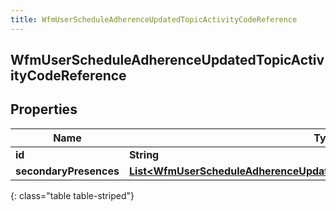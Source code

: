 ```yaml
---
title: WfmUserScheduleAdherenceUpdatedTopicActivityCodeReference
---
```


## WfmUserScheduleAdherenceUpdatedTopicActivityCodeReference

## Properties

| Name                   | Type                                                                                                                                                                     | Description | Notes      |
| ---------------------- | ------------------------------------------------------------------------------------------------------------------------------------------------------------------------ | ----------- | ---------- |
| **id**                 | <!----><!---->**String**<!---->                                                                                                                                          |             | [optional] |
| **secondaryPresences** | <!----><!---->[**List&lt;WfmUserScheduleAdherenceUpdatedTopicSecondaryPresenceReference&gt;**](WfmUserScheduleAdherenceUpdatedTopicSecondaryPresenceReference.md)<!----> |             | [optional] |

{: class="table table-striped"}
